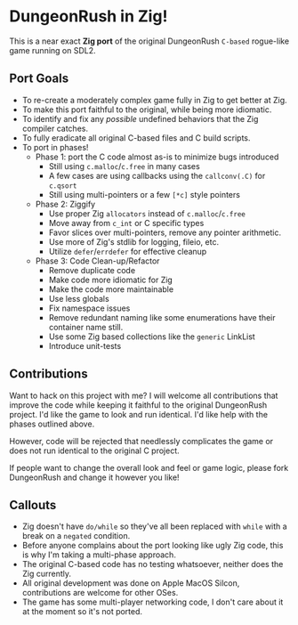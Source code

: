 # DungeonRush in Zig!

This is a near exact **Zig port** of the original DungeonRush `C-based` rogue-like game running on SDL2.

## Port Goals
* To re-create a moderately complex game fully in Zig to get better at Zig.
* To make this port faithful to the original, while being more idiomatic.
* To identify and fix any *possible* undefined behaviors that the Zig compiler catches.
* To fully eradicate all original C-based files and C build scripts.
* To port in phases!
  * Phase 1: port the C code almost as-is to minimize bugs introduced
      * Still using `c.malloc`/`c.free` in many cases
      * A few cases are using callbacks using the `callconv(.C)` for `c.qsort`
      * Still using multi-pointers or a few `[*c]` style pointers
  * Phase 2: Ziggify
      * Use proper Zig `allocators` instead of `c.malloc`/`c.free`
      * Move away from `c_int` or C specific types
      * Favor slices over multi-pointers, remove any pointer arithmetic.
      * Use more of Zig's stdlib for logging, fileio, etc.
      * Utilize `defer`/`errdefer` for effective cleanup
  * Phase 3: Code Clean-up/Refactor
      * Remove duplicate code
      * Make code more idiomatic for Zig
      * Make the code more maintainable
      * Use less globals
      * Fix namespace issues
      * Remove redundant naming like some enumerations have their container name still.
      * Use some Zig based collections like the `generic` LinkList
      * Introduce unit-tests

## Contributions
Want to hack on this project with me? I will welcome all contributions that improve the code while keeping it faithful to the original DungeonRush project. I'd like the game to look and run identical. I'd like help with the phases outlined above. 

However, code will be rejected that needlessly complicates the game or does not run identical to the original C project.

If people want to change the overall look and feel or game logic, please fork DungeonRush and change it however you like!

## Callouts
* Zig doesn't have `do/while` so they've all been replaced with `while` with a break on a `negated` condition.
* Before anyone complains about the port looking like ugly Zig code, this is why I'm taking a multi-phase approach.
* The original C-based code has no testing whatsoever, neither does the Zig currently.
* All original development was done on Apple MacOS Silcon, contributions are welcome for other OSes.
* The game has some multi-player networking code, I don't care about it at the moment so it's not ported.